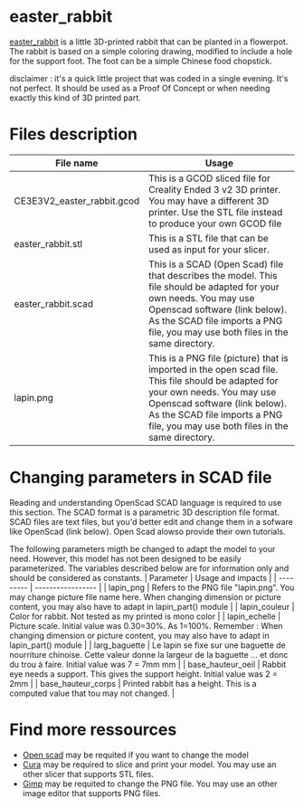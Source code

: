 # easter_rabbit
[easter_rabbit](https://github.com/witabix33/easter_rabbit) is a little 3D-printed rabbit that can be planted in a flowerpot. The rabbit is based on a simple coloring drawing, modified to include a hole for the support foot. The foot can be a simple Chinese food chopstick.

disclaimer : it's a quick little project that was coded in a single evening. It's not perfect. It should be used as a Proof Of Concept or when needing exactly this kind of 3D printed part.

# Files description
| File name | Usage |
| --------- | ----- |
| CE3E3V2_easter_rabbit.gcod | This is a GCOD sliced file for Creality Ended 3 v2 3D printer. You may have a different 3D printer. Use the STL file instead to produce your own GCOD file |
| easter_rabbit.stl | This is a STL file that can be used as input for your slicer. |
| easter_rabbit.scad | This is a SCAD (Open Scad) file that describes the model. This file should be adapted for your own needs. You may use Openscad software (link below). As the SCAD file imports a PNG file, you may use both files in the same directory. |
| lapin.png | This is a PNG file (picture) that is imported in the open scad file. This file should be adapted for your own needs. You may use Openscad software (link below). As the SCAD file imports a PNG file, you may use both files in the same directory. |

# Changing parameters in SCAD file
Reading and understanding OpenScad SCAD language is required to use this section.
The SCAD format is a parametric 3D description file format. SCAD files are text files, but you'd better edit and change them in a sofware like OpenScad (link below).  Open Scad alowso provide their own tutorials.

The following parameters migth be changed to adapt the model to your need.
However, this model has not been designed to be easily parameterized. The variables described below are for information only and should be considered as constants.
| Parameter | Usage and impacts |
| --------- | ----------------- |
| lapin_png | Refers to the PNG file "lapin.png". You may change picture file name here. When changing dimension or picture content, you may also have to adapt in lapin_part() module |
| lapin_couleur | Color for rabbit. Not tested as my printed is mono color |
| lapin_echelle | Picture scale. Initial value was 0.30=30%. As 1=100%. Remember : When changing dimension or picture content, you may also have to adapt in lapin_part() module |
| larg_baguette | Le lapin se fixe sur une baguette de nourriture chinoise. Cette valeur donne la largeur de la baguette ... et donc du trou à faire. Initial value was 7 = 7mm mm | 
| base_hauteur_oeil | Rabbit eye needs a support. This gives the support height. Initial value was 2 = 2mm  |
| base_hauteur_corps | Printed rabbit has a height. This is a computed value that tou may not changed. |

# Find more ressources
- [Open scad](https://openscad.org/) may be requited if you want to change the model
- [Cura](https://ultimaker.com/software/ultimaker-cura/) may be required to slice and print your model. You may use an other slicer that supports STL files.
- [Gimp](https://www.gimp.org/) may be requited to change the PNG file. You may use an other image editor that supports PNG files.
  
